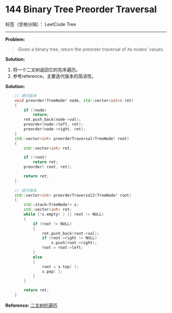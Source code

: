 ﻿# 144 Binary Tree Preorder Traversal

标签（空格分隔）： LeetCode Tree

---

**Problem:**
>   Given a binary tree, return the preorder traversal of its nodes' values.

 **Solution:**
 

 1. 将一个二叉树返回它的先序遍历。
 2. 参考reference，主要迭代版本的简洁性。

**Solution:**
```cpp
    // 递归版本
    void preorder(TreeNode* node, std::vector<int>& ret)
	{
		if (!node)
			return;
		ret.push_back(node->val);
		preorder(node->left, ret);
		preorder(node->right, ret);
	}
	std::vector<int> preorderTraversal(TreeNode* root)
	{
		std::vector<int> ret;

		if (!root)
			return ret;
		preorder( root, ret);

		return ret;
	}
    
    // 迭代版本
	std::vector<int> preorderTraversal2(TreeNode* root)
	{
		std::stack<TreeNode*> s;
		std::vector<int> ret;
		while (!s.empty( ) || root != NULL)
		{
			if (root != NULL)
			{
				ret.push_back(root->val);
				if (root->right != NULL)
					s.push(root->right);
				root = root->left;
			}
			else
			{
				root = s.top( );
				s.pop( );
			}
		}

		return ret;
	}
```
 
**Reference:**
[二叉树的遍历][1]


  [1]: https://www.wikiwand.com/en/Tree_traversal